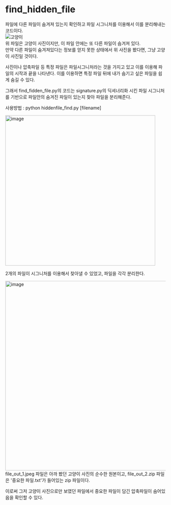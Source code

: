 # find_hidden_file
파일에 다른 파일이 숨겨져 있는지 확인하고 파일 시그니처를 이용해서 이를 분리해내는 코드이다.
<br>
![고양이](https://user-images.githubusercontent.com/85146195/157223767-74421fdc-fd91-464b-9c15-6c8bf2391956.jpg)<br>
위 파일은 고양이 사진이지만, 이 파일 안에는 또 다른 파일이 숨겨져 있다.<br>
만약 다른 파일이 숨겨져있다는 정보를 얻지 못한 상태에서 위 사진을 봤다면, 그냥 고양이 사진일 것이다. 

사진이나 압축파일 등 특정 파일은 파일시그니처라는 것을 가지고 있고 이를 이용해 파일의 시작과 끝을 나타낸다. 이를 이용하면 특정 파일 뒤에 내가 숨기고 싶은 파일을 쉽게 숨길 수 있다.<br>

그래서 find_fidden_file.py의 코드는 signature.py의 딕셔너리화 시킨 파일 시그니처를 기반으로 파일안의 숨겨진 파일이 있는지 찾아 파일을 분리해준다.<br>

사용방법 : python hiddenfile_find.py [filename]

<img width="471" alt="image" src="https://user-images.githubusercontent.com/85146195/157225177-bfa0a412-92fe-4354-99db-e99fcc979547.png">

2개의 파일이 시그니처를 이용해서 찾아낼 수 있었고, 파일을 각각 분리한다. 

<img width="594" alt="image" src="https://user-images.githubusercontent.com/85146195/157225980-0f15e916-9b25-489b-8b00-db85665396f6.png">
file_out_1.jpeg 파일은 아까 봤던 고양이 사진의 순수한 원본이고, file_out_2.zip 파일은 '중요한 파일.txt'가 들어있는 zip 파일이다.

이로써 그저 고양이 사진으로만 보였던 파일에서 중요한 파일이 담긴 압축파일이 숨어있음을 확인할 수 있다.
